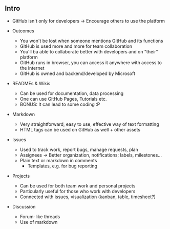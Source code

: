 ## Intro
- GitHub isn't only for developers -> Encourage others to use the platform
- Outcomes
  - You won't be lost when someone mentions GitHub and its functions
  - GitHub is used more and more for team collaboration
  - You'll ba able to collaborate better with developers and on "their" platform
  - GitHub runs in browser, you can access it anywhere with access to the internet
  - GitHub is owned and backend/developed by Microsoft


- READMEs & Wikis
  - Can be used for documentation, data processing
  - One can use GitHub Pages, Tutorials etc.
  - BONUS: It can lead to some coding :P

- Markdown
  - Very straightforward, easy to use, effective way of text formatting
  - HTML tags can be used on GitHub as well + other assets

- Issues
  - Used to track work, report bugs, manage requests, plan
  - Assignees -> Better organization, notifications; labels, milestones...
  - Plain text or markdown in comments
    - Templates, e.g. for bug reporting

- Projects
  - Can be used for both team work and personal projects
  - Particularly useful for those who work with developers
  - Connected with issues, visualization (kanban, table, timesheet?)

- Discussion
  - Forum-like threads
  - Use of markdown
